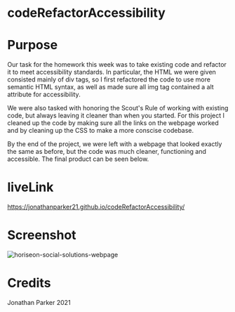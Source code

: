 # codeRefactorAccessibility

# Purpose

Our task for the homework this week was to take existing code and refactor it to meet accessibility standards. In particular, the HTML we were given consisted mainly of div tags, so I first refactored the code to use more semantic HTML syntax, as well as made sure all img tag contained a alt attribute for accessibility. 

We were also tasked with honoring the Scout's Rule of working with existing code, but always leaving it cleaner than when you started. For this project I cleaned up the code by making sure all the links on the webpage worked and by cleaning up the CSS to make a more conscise codebase. 

By the end of the project, we were left with a webpage that looked exactly the same as before, but the code was much cleaner, functioning and accessible. The final product can be seen below.

# liveLink 

https://jonathanparker21.github.io/codeRefactorAccessibility/

# Screenshot

![horiseon-social-solutions-webpage](https://user-images.githubusercontent.com/90992593/137645993-01ce0653-5664-4ded-beae-f871ec7413a5.jpg)

# Credits

Jonathan Parker 2021
